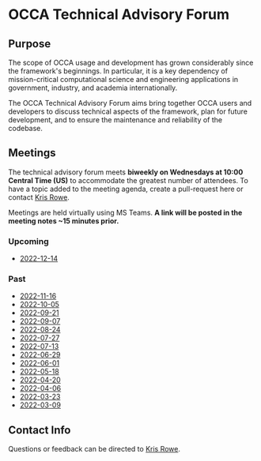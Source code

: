 # OCCA Technical Advisory Forum

## Purpose

The scope of OCCA usage and development has grown considerably since the framework's beginnings. In particular, it is a key dependency of mission-critical computational science and engineering applications in government, industry, and academia internationally. 

The OCCA Technical Advisory Forum aims bring together OCCA users and developers to discuss technical aspects of the framework, plan for future development, and to ensure the maintenance and reliability of the codebase.

## Meetings

The technical advisory forum meets **biweekly on Wednesdays at 10:00 Central Time (US)** to accommodate the greatest number of attendees. To have a topic added to the meeting agenda, create a pull-request here or contact [Kris Rowe](mailto:kris.rowe@anl.gov).

Meetings are held virtually using MS Teams. **A link will be posted in the meeting notes ~15 minutes prior.**

### Upcoming

- [2022-12-14](meeting-notes/2022-12-14.md)

### Past

- [2022-11-16](meeting-notes/2022-11-16.md)
- [2022-10-05](meeting-notes/2022-10-05.md)
- [2022-09-21](meeting-notes/2022-09-21.md)
- [2022-09-07](meeting-notes/2022-09-07.md)
- [2022-08-24](meeting-notes/2022-08-24.md)
- [2022-07-27](meeting-notes/2022-07-27.md)
- [2022-07-13](meeting-notes/2022-07-13.md)
- [2022-06-29](meeting-notes/2022-06-29.md)
- [2022-06-01](meeting-notes/2022-06-01.md)
- [2022-05-18](meeting-notes/2022-05-18.md)
- [2022-04-20](meeting-notes/2022-04-20.md)
- [2022-04-06](meeting-notes/2022-04-06.md)
- [2022-03-23](meeting-notes/2022-03-23.md)
- [2022-03-09](meeting-notes/2022-03-09.md)

## Contact Info

Questions or feedback can be directed to [Kris Rowe](mailto:kris.rowe@anl.gov).
